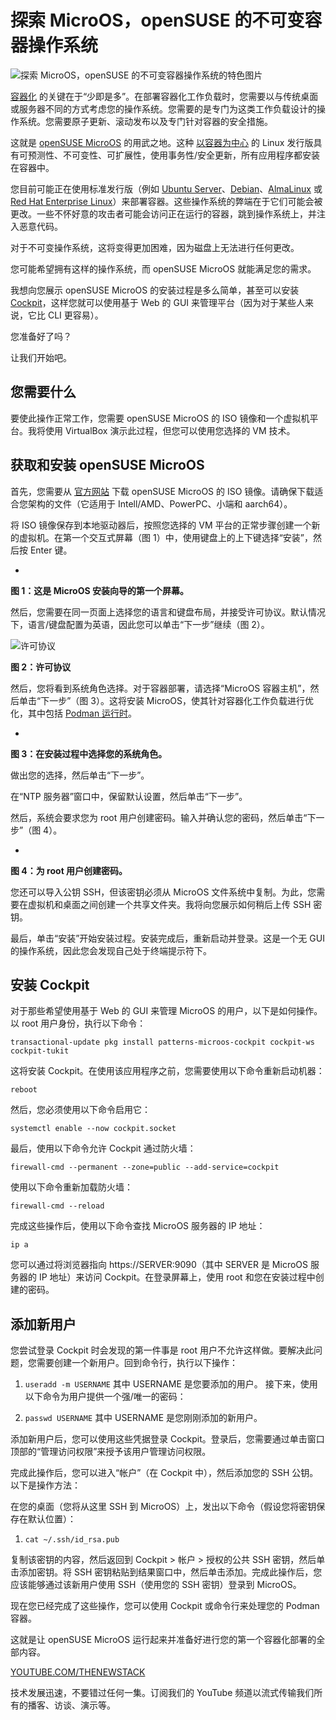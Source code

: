# 探索 MicroOS，openSUSE 的不可变容器操作系统

![探索 MicroOS，openSUSE 的不可变容器操作系统的特色图片](https://cdn.thenewstack.io/media/2024/07/a0489be3-opensuse-microos-1024x683.png)

[容器化](https://thenewstack.io/containers/) 的关键在于“少即是多”。在部署容器化工作负载时，您需要以与传统桌面或服务器不同的方式考虑您的操作系统。您需要的是专门为这类工作负载设计的操作系统。您需要原子更新、滚动发布以及专门针对容器的安全措施。

这就是 [openSUSE MicroOS](https://microos.opensuse.org/) 的用武之地。这种 [以容器为中心](https://thenewstack.io/canonical-offers-lts-distroless-containerized-apps-for-k8s/) 的 Linux 发行版具有可预测性、不可变性、可扩展性，使用事务性/安全更新，所有应用程序都安装在容器中。

您目前可能正在使用标准发行版（例如 [Ubuntu Server](https://thenewstack.io/how-to-install-ubuntu-pro-on-your-servers/)、[Debian](https://thenewstack.io/install-a-full-lamp-stack-on-a-debian-server/)、[AlmaLinux](https://thenewstack.io/linux-and-cloud-native-security-almalinux/) 或 [Red Hat Enterprise Linux](https://www.openshift.com/try?utm_content=inline+mention)）来部署容器。这些操作系统的弊端在于它们可能会被更改。一些不怀好意的攻击者可能会访问正在运行的容器，跳到操作系统上，并注入恶意代码。

对于不可变操作系统，这将变得更加困难，因为磁盘上无法进行任何更改。

您可能希望拥有这样的操作系统，而 openSUSE MicroOS 就能满足您的需求。

我想向您展示 openSUSE MicroOS 的安装过程是多么简单，甚至可以安装 [Cockpit](https://cockpit-project.org/)，这样您就可以使用基于 Web 的 GUI 来管理平台（因为对于某些人来说，它比 CLI 更容易）。

您准备好了吗？

让我们开始吧。

## 您需要什么

要使此操作正常工作，您需要 openSUSE MicroOS 的 ISO 镜像和一个虚拟机平台。我将使用 VirtualBox 演示此过程，但您可以使用您选择的 VM 技术。

## 获取和安装 openSUSE MicroOS

首先，您需要从 [官方网站](https://get.opensuse.org/microos/) 下载 openSUSE MicroOS 的 ISO 镜像。请确保下载适合您架构的文件（它适用于 Intell/AMD、PowerPC、小端和 aarch64）。

将 ISO 镜像保存到本地驱动器后，按照您选择的 VM 平台的正常步骤创建一个新的虚拟机。在第一个交互式屏幕（图 1）中，使用键盘上的上下键选择“安装”，然后按 Enter 键。

-

**图 1：这是 MicroOS 安装向导的第一个屏幕。**

然后，您需要在同一页面上选择您的语言和键盘布局，并接受许可协议。默认情况下，语言/键盘配置为英语，因此您可以单击“下一步”继续（图 2）。

![许可协议](https://cdn.thenewstack.io/media/2024/07/65e54e4e-microos2.jpg)

**图 2：许可协议**

然后，您将看到系统角色选择。对于容器部署，请选择“MicroOS 容器主机”，然后单击“下一步”（图 3）。这将安装 MicroOS，使其针对容器化工作负载进行优化，其中包括 [Podman 运行时](https://thenewstack.io/red-hat-podman-lab-gets-developers-started-on-genai/)。

-

**图 3：在安装过程中选择您的系统角色。**

做出您的选择，然后单击“下一步”。

在“NTP 服务器”窗口中，保留默认设置，然后单击“下一步”。

然后，系统会要求您为 root 用户创建密码。输入并确认您的密码，然后单击“下一步”（图 4）。

-

**图 4：为 root 用户创建密码。**

您还可以导入公钥 SSH，但该密钥必须从 MicroOS 文件系统中复制。为此，您需要在虚拟机和桌面之间创建一个共享文件夹。我将向您展示如何稍后上传 SSH 密钥。

最后，单击“安装”开始安装过程。安装完成后，重新启动并登录。这是一个无 GUI 的操作系统，因此您会发现自己处于终端提示符下。

## 安装 Cockpit

对于那些希望使用基于 Web 的 GUI 来管理 MicroOS 的用户，以下是如何操作。以 root 用户身份，执行以下命令：

```
transactional-update pkg install patterns-microos-cockpit cockpit-ws cockpit-tukit
```

这将安装 Cockpit。在使用该应用程序之前，您需要使用以下命令重新启动机器：

```
reboot
```

然后，您必须使用以下命令启用它：

```
systemctl enable --now cockpit.socket
```

最后，使用以下命令允许 Cockpit 通过防火墙：

```
firewall-cmd --permanent --zone=public --add-service=cockpit
```

使用以下命令重新加载防火墙：

```
firewall-cmd --reload
```

完成这些操作后，使用以下命令查找 MicroOS 服务器的 IP 地址：

```
ip a
```
您可以通过将浏览器指向 https://SERVER:9090（其中 SERVER 是 MicroOS 服务器的 IP 地址）来访问 Cockpit。在登录屏幕上，使用 root 和您在安装过程中创建的密码。

## 添加新用户

您尝试登录 Cockpit 时会发现的第一件事是 root 用户不允许这样做。要解决此问题，您需要创建一个新用户。回到命令行，执行以下操作：

1. `useradd -m USERNAME` 其中 USERNAME 是您要添加的用户。
接下来，使用以下命令为用户提供一个强/唯一的密码：

1. `passwd USERNAME` 其中 USERNAME 是您刚刚添加的新用户。

添加新用户后，您可以使用这些凭据登录 Cockpit。登录后，您需要通过单击窗口顶部的“管理访问权限”来授予该用户管理访问权限。

完成此操作后，您可以进入“帐户”（在 Cockpit 中），然后添加您的 SSH 公钥。以下是操作方法：

在您的桌面（您将从这里 SSH 到 MicroOS）上，发出以下命令（假设您将密钥保存在默认位置）：

1. `cat ~/.ssh/id_rsa.pub` 

复制该密钥的内容，然后返回到 Cockpit > 帐户 > 授权的公共 SSH 密钥，然后单击添加密钥。将 SSH 密钥粘贴到结果窗口中，然后单击添加。完成此操作后，您应该能够通过该新用户使用 SSH（使用您的 SSH 密钥）登录到 MicroOS。

现在您已经完成了这些操作，您可以使用 Cockpit 或命令行来处理您的 Podman 容器。

这就是让 openSUSE MicroOS 运行起来并准备好进行您的第一个容器化部署的全部内容。

[YOUTUBE.COM/THENEWSTACK](https://youtube.com/thenewstack?sub_confirmation=1)

技术发展迅速，不要错过任何一集。订阅我们的 YouTube 频道以流式传输我们所有的播客、访谈、演示等。